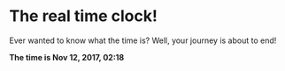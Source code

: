 # The real time clock!

Ever wanted to know what the time is? Well, your journey is about to end!

**The time is Nov 12, 2017, 02:18**